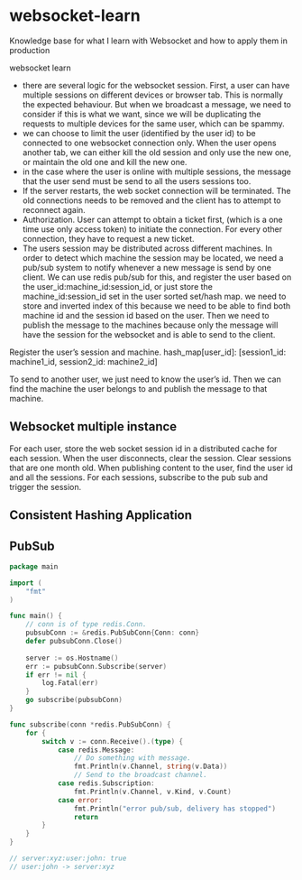# websocket-learn
Knowledge base for what I learn with Websocket and how to apply them in production


websocket learn

- there are several logic for the websocket session. First, a user can have multiple sessions on different devices or browser tab. This is normally the expected behaviour. But when we broadcast a message, we need to consider if this is what we want, since we will be duplicating the requests to multiple devices for the same user, which can be spammy.
- we can choose to limit the user (identified by the user id) to be connected to one websocket connection only. When the user opens another tab, we can either kill the old session and only use the new one, or maintain the old one and kill the new one.
- in the case where the user is online with multiple sessions, the message that the user send must be send to all the users sessions too.
- If the server restarts, the web socket connection will be terminated. The old connections needs to be removed and the client has to attempt to reconnect again.
- Authorization. User can attempt to obtain a ticket first, (which is a one time use only access token) to initiate the connection. For every other connection, they have to request a new ticket.
- The users session may be distributed across different machines. In order to detect which machine the session may be located, we need a pub/sub system to notify whenever a new message is send by one client. We can use redis pub/sub for this, and register the user based on the user_id:machine_id:session_id, or just store the machine_id:session_id set in the user sorted set/hash map. we need to store and inverted index of this because we need to be able to find both machine id and the session id based on the user. Then we need to publish the message to the machines because only the message will have the session for the websocket and is able to send to the client.


Register the user’s session and machine. 
hash_map[user_id]: [session1_id: machine1_id, session2_id: machine2_id]

To send to another user, we just need to know the user’s id. Then we can find the machine the user belongs to and publish the message to that machine.

## Websocket multiple instance

For each user, store the web socket session id in a distributed cache for each session.
When the user disconnects, clear the session.
Clear sessions that are one month old.
When publishing content to the user, find the user id and all the sessions. For each sessions, subscribe to the pub sub and trigger the session.

## Consistent Hashing Application


## PubSub

```go
package main

import (
	"fmt"
)

func main() {
	// conn is of type redis.Conn.
	pubsubConn := &redis.PubSubConn{Conn: conn}
	defer pubsubConn.Close()
	
	server := os.Hostname()
	err := pubsubConn.Subscribe(server)
	if err != nil {
		log.Fatal(err)
	}
	go subscribe(pubsubConn)
}

func subscribe(conn *redis.PubSubConn) {
	for {
		switch v := conn.Receive().(type) {
			case redis.Message:
				// Do something with message.
				fmt.Println(v.Channel, string(v.Data))
				// Send to the broadcast channel.
			case redis.Subscription:
				fmt.Println(v.Channel, v.Kind, v.Count)
			case error:
				fmt.Println("error pub/sub, delivery has stopped")
				return
		}
	}
}

// server:xyz:user:john: true
// user:john -> server:xyz
```
